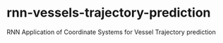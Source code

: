 # rnn-vessels-trajectory-prediction
RNN Application of Coordinate Systems for Vessel Trajectory prediction
